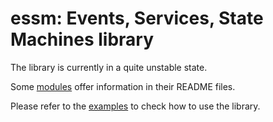 # essm: Events, Services, State Machines library

The library is currently in a quite unstable state.

Some [modules](src) offer information in their README files.  

Please refer to the [examples](example) to check how to use the library.
